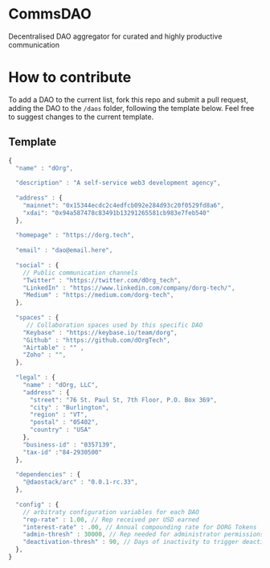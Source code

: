 # CommsDAO
Decentralised DAO aggregator for curated and highly productive communication 

# How to contribute
To add a DAO to the current list, fork this repo and submit a pull request, adding the DAO to the `/daos` folder, following the template below.
Feel free to suggest changes to the current template.


## Template

```javascript
{
  "name" : "dOrg",
  
  "description" : "A self-service web3 development agency",
  
  "address" : {
    "mainnet": "0x15344ecdc2c4edfcb092e284d93c20f0529fd8a6",
    "xdai": "0x94a587478c83491b13291265581cb983e7feb540"
  },
  
  "homepage" : "https://dorg.tech",
  
  "email" : "dao@email.here",
  
  "social" : {
    // Public communication channels
    "Twitter" : "https://twitter.com/dOrg_tech",
    "LinkedIn" : "https://www.linkedin.com/company/dorg-tech/",
    "Medium" : "https://medium.com/dorg-tech",
  },
  
  "spaces" : {
     // Collaboration spaces used by this specific DAO
    "Keybase" : "https://keybase.io/team/dorg",
    "Github" : "https://github.com/dOrgTech",
    "Airtable" : "" ,
    "Zoho" : "",
  },
  
  "legal" : {
    "name" : "dOrg, LLC",
    "address" : {
      "street": "76 St. Paul St, 7th Floor, P.O. Box 369",
      "city" : "Burlington",
      "region" : "VT",
      "postal" : "05402",
      "country" : "USA"
    },
    "business-id" : "0357139",
    "tax-id" :"84-2930500"
  },
  
  "dependencies" : {
    "@daostack/arc" : "0.0.1-rc.33",
  },
  
  "config" : {
    // arbitraty configuration variables for each DAO
    "rep-rate" : 1.00, // Rep received per USD earned
    "interest-rate" : .00, // Annual compounding rate for DORG Tokens
    "admin-thresh" : 30000, // Rep needed for administrator permissions to spaces
    "deactivation-thresh" : 90, // Days of inactivity to trigger deactivation
  },
}
```
